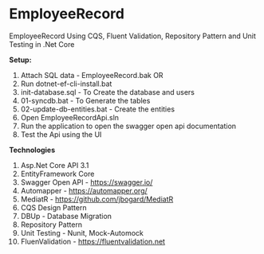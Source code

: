 # EmployeeRecord
EmployeeRecord Using CQS, Fluent Validation, Repository Pattern and Unit Testing in .Net Core

**Setup:**
1. Attach SQL data - EmployeeRecord.bak 
OR
3. Run dotnet-ef-cli-install.bat
4. init-database.sql - To Create the database and users
5. 01-syncdb.bat - To Generate the tables
6. 02-update-db-entities.bat - Create the entities
7. Open EmployeeRecordApi.sln
8. Run the application to open the swagger open api documentation
9. Test the Api using the UI

**Technologies**
1. Asp.Net Core API 3.1
2. EntityFramework Core 
3. Swagger Open API - https://swagger.io/
4. Automapper - https://automapper.org/
5. MediatR - https://github.com/jbogard/MediatR
6. CQS Design Pattern
7. DBUp - Database Migration
8. Repository Pattern
9. Unit Testing - Nunit, Mock-Automock
10. FluenValidation - https://fluentvalidation.net
